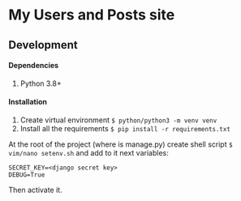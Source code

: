 # My Users and Posts site

## Development

#### Dependencies
1. Python 3.8+

#### Installation
1. Create virtual environment `$ python/python3 -m venv venv`
2. Install all the requirements `$ pip install -r requirements.txt`

At the root of the project (where is manage.py) create shell script `$ vim/nano setenv.sh` and add to it next variables:
```
SECRET_KEY=<django secret key>
DEBUG=True
```
Then activate it.